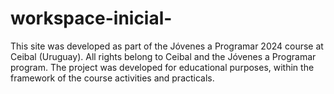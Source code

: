 # workspace-inicial-
This site was developed as part of the Jóvenes a Programar 2024 course at Ceibal (Uruguay). All rights belong to Ceibal and the Jóvenes a Programar program.  The project was developed for educational purposes, within the framework of the course activities and practicals. 
